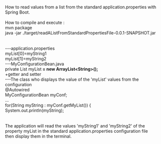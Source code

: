 How to read values from a list from the standard application.properties with Spring Boot.<br/>
<br/>
How to compile and execute :<br/>
mvn package<br/>
java -jar ./target/readAListFromStandardPropertiesFile-0.0.1-SNAPSHOT.jar<br/>
<br/>
<br/>
---application.properties<br/>
myList[0]=myString1<br/>
myList[1]=myString2<br/>
---MyConfigurationBean.java<br/>
private List<String> myList<b> = new ArrayList&lt;String&gt;();</b><br/>
+getter and setter<br/>
---The class who displays the value of the 'myList' values from the configuration<br/>
@Autowired<br/>
MyConfigurationBean myConf;<br/>
...<br/>
for(String myString : myConf.getMyList()) {<br/>
  System.out.println(myString);<br/>
<br/>
<br/>
The application will read the values 'myString1' and 'myString2' of the property myList in the standard application.properties configuration file then display them in the terminal.<br/>


